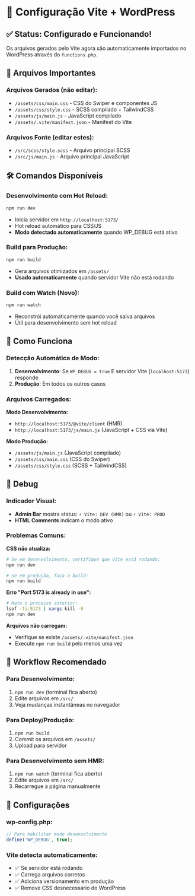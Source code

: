 # 🚀 Configuração Vite + WordPress

## ✅ Status: Configurado e Funcionando!

Os arquivos gerados pelo Vite agora são automaticamente importados no WordPress através do `functions.php`.

## 📁 Arquivos Importantes

### Arquivos Gerados (não editar):
- `/assets/css/main.css` - CSS do Swiper e componentes JS
- `/assets/css/style.css` - SCSS compilado + TailwindCSS
- `/assets/js/main.js` - JavaScript compilado
- `/assets/.vite/manifest.json` - Manifest do Vite

### Arquivos Fonte (editar estes):
- `/src/scss/style.scss` - Arquivo principal SCSS
- `/src/js/main.js` - Arquivo principal JavaScript

## 🛠️ Comandos Disponíveis

### Desenvolvimento com Hot Reload:
```bash
npm run dev
```
- Inicia servidor em `http://localhost:5173/`
- Hot reload automático para CSS/JS
- **Modo detectado automaticamente** quando WP_DEBUG está ativo

### Build para Produção:
```bash
npm run build
```
- Gera arquivos otimizados em `/assets/`
- **Usado automaticamente** quando servidor Vite não está rodando

### Build com Watch (Novo):
```bash
npm run watch
```
- Reconstrói automaticamente quando você salva arquivos
- Útil para desenvolvimento sem hot reload

## 🔧 Como Funciona

### Detecção Automática de Modo:
1. **Desenvolvimento**: Se `WP_DEBUG = true` E servidor Vite (`localhost:5173`) responde
2. **Produção**: Em todos os outros casos

### Arquivos Carregados:

**Modo Desenvolvimento:**
- `http://localhost:5173/@vite/client` (HMR)
- `http://localhost:5173/js/main.js` (JavaScript + CSS via Vite)

**Modo Produção:**
- `/assets/js/main.js` (JavaScript compilado)
- `/assets/css/main.css` (CSS do Swiper)
- `/assets/css/style.css` (SCSS + TailwindCSS)

## 🐛 Debug

### Indicador Visual:
- **Admin Bar** mostra status: `⚡ Vite: DEV (HMR)` ou `⚡ Vite: PROD`
- **HTML Comments** indicam o modo ativo

### Problemas Comuns:

**CSS não atualiza:**
```bash
# Se em desenvolvimento, certifique que Vite está rodando:
npm run dev

# Se em produção, faça o build:
npm run build
```

**Erro "Port 5173 is already in use":**
```bash
# Mate o processo anterior:
lsof -ti:5173 | xargs kill -9
npm run dev
```

**Arquivos não carregam:**
- Verifique se existe `/assets/.vite/manifest.json`
- Execute `npm run build` pelo menos uma vez

## 📝 Workflow Recomendado

### Para Desenvolvimento:
1. `npm run dev` (terminal fica aberto)
2. Edite arquivos em `/src/`
3. Veja mudanças instantâneas no navegador

### Para Deploy/Produção:
1. `npm run build`
2. Commit os arquivos em `/assets/`
3. Upload para servidor

### Para Desenvolvimento sem HMR:
1. `npm run watch` (terminal fica aberto)
2. Edite arquivos em `/src/`
3. Recarregue a página manualmente

## 🎯 Configurações

### wp-config.php:
```php
// Para habilitar modo desenvolvimento
define('WP_DEBUG', true);
```

### Vite detecta automaticamente:
- ✅ Se servidor está rodando
- ✅ Carrega arquivos corretos
- ✅ Adiciona versionamento em produção
- ✅ Remove CSS desnecessário do WordPress
